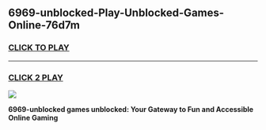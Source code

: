 
## 6969-unblocked-Play-Unblocked-Games-Online-76d7m
<h3>
<a href="https://premium76.site?title=6969-unblocked&ref=25A">CLICK TO PLAY</a></h3>
<hr>

<h3>
<a href="https://premium76.site?title=6969-unblocked&ref=25A">CLICK 2 PLAY</a>
  
</h3>

<a href="https://premium76.site?title=6969-unblocked&ref=25A"><img src="https://clearcache.store/games.png"></a>


**6969-unblocked games unblocked: Your Gateway to Fun and Accessible Online Gaming**

